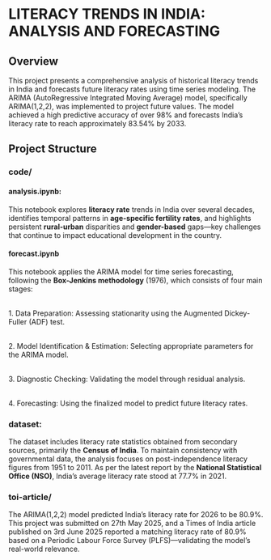 # LITERACY TRENDS IN INDIA: ANALYSIS AND FORECASTING
## Overview
This project presents a comprehensive analysis of historical literacy trends in India and forecasts future literacy rates using time series modeling. The ARIMA (AutoRegressive Integrated Moving Average) model, specifically ARIMA(1,2,2), was implemented to project future values. The model achieved a high predictive accuracy of over 98% and forecasts India’s literacy rate to reach approximately 83.54% by 2033.

## Project Structure
### code/
#### analysis.ipynb: 
This notebook explores <b>literacy rate</b> trends in India over several decades, identifies temporal patterns in <b>age-specific fertility rates</b>, and highlights persistent <b>rural-urban</b> disparities and <b>gender-based</b> gaps—key challenges that continue to impact educational development in the country.

#### forecast.ipynb
This notebook applies the ARIMA model for time series forecasting, following the <b>Box-Jenkins methodology</b> (1976), which consists of four main stages:

<br>1. Data Preparation: Assessing stationarity using the Augmented Dickey-Fuller (ADF) test.

<br>2. Model Identification & Estimation: Selecting appropriate parameters for the ARIMA model.

<br>3. Diagnostic Checking: Validating the model through residual analysis.

<br>4. Forecasting: Using the finalized model to predict future literacy rates.

### dataset:
The dataset includes literacy rate statistics obtained from secondary sources, primarily the <b>Census of India</b>. To maintain consistency with governmental data, the analysis focuses on post-independence literacy figures from 1951 to 2011. As per the latest report by the <b>National Statistical Office (NSO)</b>, India’s average literacy rate stood at 77.7% in 2021.

### toi-article/
The ARIMA(1,2,2) model predicted India’s literacy rate for 2026 to be 80.9%. This project was submitted on 27th May 2025, and a Times of India article published on 3rd June 2025 reported a matching literacy rate of 80.9% based on a Periodic Labour Force Survey (PLFS)—validating the model’s real-world relevance.
